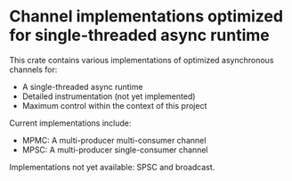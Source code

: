 # Channel implementations optimized for single-threaded async runtime

This crate contains various implementations of optimized asynchronous channels
for:

- A single-threaded async runtime
- Detailed instrumentation (not yet implemented)
- Maximum control within the context of this project

Current implementations include:

- MPMC: A multi-producer multi-consumer channel
- MPSC: A multi-producer single-consumer channel

Implementations not yet available: SPSC and broadcast.
